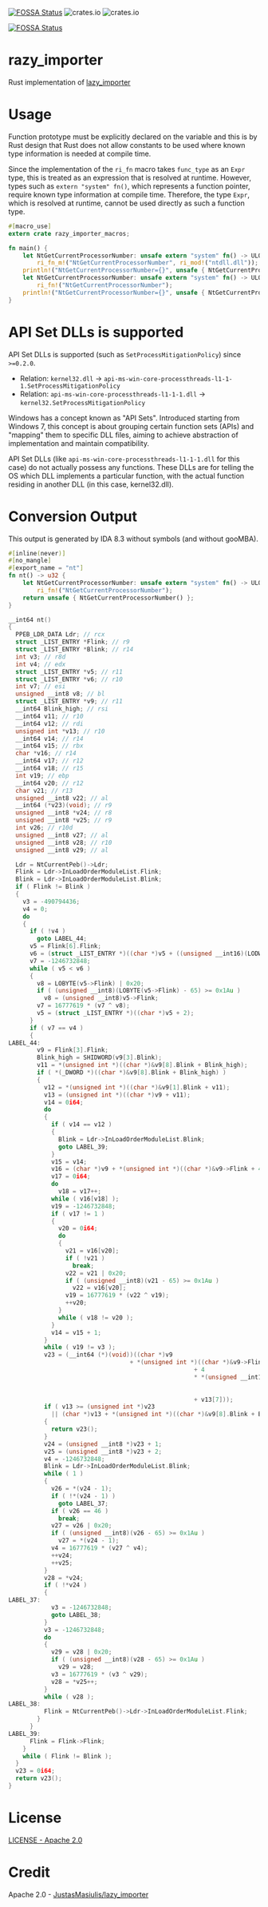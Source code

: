 [![FOSSA Status](https://app.fossa.com/api/projects/git%2Bgithub.com%2Fkkent030315%2Frazy_importer.svg?type=shield)](https://app.fossa.com/projects/git%2Bgithub.com%2Fkkent030315%2Frazy_importer?ref=badge_shield)
![crates.io](https://img.shields.io/crates/v/razy-importer.svg?label=crates.io:razy-importer)
![crates.io](https://img.shields.io/crates/v/razy-importer-macros.svg?label=crates.io:razy-importer-macros)

[![FOSSA Status](https://app.fossa.com/api/projects/git%2Bgithub.com%2Fkkent030315%2Frazy_importer.svg?type=large)](https://app.fossa.com/projects/git%2Bgithub.com%2Fkkent030315%2Frazy_importer?ref=badge_large)

# razy_importer

Rust implementation of [lazy_importer](https://github.com/JustasMasiulis/lazy_importer)

# Usage

Function prototype must be explicitly declared on the variable and this is by Rust design that Rust does not allow constants to be used where known type information is needed at compile time.

Since the implementation of the `ri_fn` macro takes `func_type` as an `Expr` type, this is treated as an expression that is resolved at runtime. However, types such as `extern "system" fn()`, which represents a function pointer, require known type information at compile time. Therefore, the type `Expr`, which is resolved at runtime, cannot be used directly as such a function type.

```rust
#[macro_use]
extern crate razy_importer_macros;

fn main() {
    let NtGetCurrentProcessorNumber: unsafe extern "system" fn() -> ULONG =
        ri_fn_m!("NtGetCurrentProcessorNumber", ri_mod!("ntdll.dll"));
    println!("NtGetCurrentProcessorNumber={}", unsafe { NtGetCurrentProcessorNumber() });
    let NtGetCurrentProcessorNumber: unsafe extern "system" fn() -> ULONG =
        ri_fn!("NtGetCurrentProcessorNumber");
    println!("NtGetCurrentProcessorNumber={}", unsafe { NtGetCurrentProcessorNumber() });
}
```

# API Set DLLs is supported

API Set DLLs is supported (such as `SetProcessMitigationPolicy`) since `>=0.2.0`.

- Relation: `kernel32.dll` -> `api-ms-win-core-processthreads-l1-1-1.SetProcessMitigationPolicy`
- Relation: `api-ms-win-core-processthreads-l1-1-1.dll` -> `kernel32.SetProcessMitigationPolicy`

Windows has a concept known as "API Sets". Introduced starting from Windows 7, this concept is about grouping certain function sets (APIs) and "mapping" them to specific DLL files, aiming to achieve abstraction of implementation and maintain compatibility.

API Set DLLs (like `api-ms-win-core-processthreads-l1-1-1.dll` for this case) do not actually possess any functions. These DLLs are for telling the OS which DLL implements a particular function, with the actual function residing in another DLL (in this case, kernel32.dll).

# Conversion Output

This output is generated by IDA 8.3 without symbols (and without gooMBA).

```rust
#[inline(never)]
#[no_mangle]
#[export_name = "nt"]
fn nt() -> u32 {
    let NtGetCurrentProcessorNumber: unsafe extern "system" fn() -> ULONG =
        ri_fn!("NtGetCurrentProcessorNumber");
    return unsafe { NtGetCurrentProcessorNumber() };
}
```

```cpp
__int64 nt()
{
  PPEB_LDR_DATA Ldr; // rcx
  struct _LIST_ENTRY *Flink; // r9
  struct _LIST_ENTRY *Blink; // r14
  int v3; // r8d
  int v4; // edx
  struct _LIST_ENTRY *v5; // r11
  struct _LIST_ENTRY *v6; // r10
  int v7; // esi
  unsigned __int8 v8; // bl
  struct _LIST_ENTRY *v9; // r11
  __int64 Blink_high; // rsi
  __int64 v11; // r10
  __int64 v12; // rdi
  unsigned int *v13; // r10
  __int64 v14; // r14
  __int64 v15; // rbx
  char *v16; // r14
  __int64 v17; // r12
  __int64 v18; // r15
  int v19; // ebp
  __int64 v20; // r12
  char v21; // r13
  unsigned __int8 v22; // al
  __int64 (*v23)(void); // r9
  unsigned __int8 *v24; // r8
  unsigned __int8 *v25; // r9
  int v26; // r10d
  unsigned __int8 v27; // al
  unsigned __int8 v28; // r10
  unsigned __int8 v29; // al

  Ldr = NtCurrentPeb()->Ldr;
  Flink = Ldr->InLoadOrderModuleList.Flink;
  Blink = Ldr->InLoadOrderModuleList.Blink;
  if ( Flink != Blink )
  {
    v3 = -490794436;
    v4 = 0;
    do
    {
      if ( !v4 )
        goto LABEL_44;
      v5 = Flink[6].Flink;
      v6 = (struct _LIST_ENTRY *)((char *)v5 + ((unsigned __int16)(LODWORD(Flink[5].Blink) - 8) & 0xFFFE));
      v7 = -1246732848;
      while ( v5 < v6 )
      {
        v8 = LOBYTE(v5->Flink) | 0x20;
        if ( (unsigned __int8)(LOBYTE(v5->Flink) - 65) >= 0x1Au )
          v8 = (unsigned __int8)v5->Flink;
        v7 = 16777619 * (v7 ^ v8);
        v5 = (struct _LIST_ENTRY *)((char *)v5 + 2);
      }
      if ( v7 == v4 )
      {
LABEL_44:
        v9 = Flink[3].Flink;
        Blink_high = SHIDWORD(v9[3].Blink);
        v11 = *(unsigned int *)((char *)&v9[8].Blink + Blink_high);
        if ( *(_DWORD *)((char *)&v9[8].Blink + Blink_high) )
        {
          v12 = *(unsigned int *)((char *)&v9[1].Blink + v11);
          v13 = (unsigned int *)((char *)v9 + v11);
          v14 = 0i64;
          do
          {
            if ( v14 == v12 )
            {
              Blink = Ldr->InLoadOrderModuleList.Blink;
              goto LABEL_39;
            }
            v15 = v14;
            v16 = (char *)v9 + *(unsigned int *)((char *)&v9->Flink + 4 * v14 + v13[8]);
            v17 = 0i64;
            do
              v18 = v17++;
            while ( v16[v18] );
            v19 = -1246732848;
            if ( v17 != 1 )
            {
              v20 = 0i64;
              do
              {
                v21 = v16[v20];
                if ( !v21 )
                  break;
                v22 = v21 | 0x20;
                if ( (unsigned __int8)(v21 - 65) >= 0x1Au )
                  v22 = v16[v20];
                v19 = 16777619 * (v22 ^ v19);
                ++v20;
              }
              while ( v18 != v20 );
            }
            v14 = v15 + 1;
          }
          while ( v19 != v3 );
          v23 = (__int64 (*)(void))((char *)v9
                                  + *(unsigned int *)((char *)&v9->Flink
                                                    + 4
                                                    * *(unsigned __int16 *)((char *)&v9->Flink
                                                                          + 2 * (unsigned int)v15
                                                                          + v13[9])
                                                    + v13[7]));
          if ( v13 >= (unsigned int *)v23
            || (char *)v13 + *(unsigned int *)((char *)&v9[8].Blink + Blink_high + 4) <= (char *)v23 )
          {
            return v23();
          }
          v24 = (unsigned __int8 *)v23 + 1;
          v25 = (unsigned __int8 *)v23 + 2;
          v4 = -1246732848;
          Blink = Ldr->InLoadOrderModuleList.Blink;
          while ( 1 )
          {
            v26 = *(v24 - 1);
            if ( !*(v24 - 1) )
              goto LABEL_37;
            if ( v26 == 46 )
              break;
            v27 = v26 | 0x20;
            if ( (unsigned __int8)(v26 - 65) >= 0x1Au )
              v27 = *(v24 - 1);
            v4 = 16777619 * (v27 ^ v4);
            ++v24;
            ++v25;
          }
          v28 = *v24;
          if ( !*v24 )
          {
LABEL_37:
            v3 = -1246732848;
            goto LABEL_38;
          }
          v3 = -1246732848;
          do
          {
            v29 = v28 | 0x20;
            if ( (unsigned __int8)(v28 - 65) >= 0x1Au )
              v29 = v28;
            v3 = 16777619 * (v3 ^ v29);
            v28 = *v25++;
          }
          while ( v28 );
LABEL_38:
          Flink = NtCurrentPeb()->Ldr->InLoadOrderModuleList.Flink;
        }
      }
LABEL_39:
      Flink = Flink->Flink;
    }
    while ( Flink != Blink );
  }
  v23 = 0i64;
  return v23();
}
```

# License

[LICENSE - Apache 2.0](./LICENSE)

# Credit

Apache 2.0 - [JustasMasiulis/lazy_importer](https://github.com/JustasMasiulis/lazy_importer)
